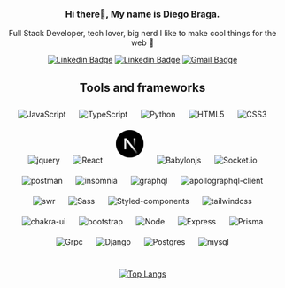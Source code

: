 <div align="center">

### Hi there👋, My name is Diego Braga.

Full Stack Developer, tech lover, big nerd I like to make cool things for the web 🤷‍

[![Linkedin Badge](https://img.shields.io/badge/-LinkedIn-blue?style=flat-square&logo=Linkedin&logoColor=white&link=https://www.linkedin.com/in/diebraga/)](https://www.linkedin.com/in/diebraga/)
[![Linkedin Badge](https://img.shields.io/badge/-Instagram-purple?style=flat-square&logo=Instagram&logoColor=white&link=https://www.linkedin.com/in/diebraga/)](https://www.instagram.com/diebraga/)
[![Gmail Badge](https://img.shields.io/badge/-Gmail-c14438?style=flat-square&logo=Gmail&logoColor=white&link=mailto:diebraga.developer@gmail.com)](mailto:diebraga.developer@gmail.com)


 ## Tools and frameworks  
<div>  
<img style="margin: 10px" src="https://profilinator.rishav.dev/skills-assets/javascript-original.svg" alt="JavaScript" height="50" />  
<img style="margin: 10px" src="https://profilinator.rishav.dev/skills-assets/typescript-original.svg" alt="TypeScript" height="50" />  
<img style="margin: 10px" src="https://github.com/python.png" alt="Python" height="50" />  
<img style="margin: 10px" src="https://profilinator.rishav.dev/skills-assets/html5-original-wordmark.svg" alt="HTML5" height="50" />  
<img style="margin: 10px" src="https://profilinator.rishav.dev/skills-assets/css3-original-wordmark.svg" alt="CSS3" height="50" />  
<img style="margin: 10px" src="https://github.com/jquery.png" alt="jquery" height="50" />  
<img style="margin: 10px" src="https://github.com/reactjs.png" alt="React" height="50" />  
<img style="margin: 10px" src="https://github.com/diebraga/portfolio-diebraga/blob/main/src/assets/tech/next.png?raw=true" alt="Next" height="50" /> 
<img style="margin: 10px" src="https://github.com/BabylonJS.png" alt="Babylonjs" height="50" />  
<img style="margin: 10px" src="https://github.com/socketio.png" alt="Socket.io" height="50" />  
<img style="margin: 10px" src="https://github.com/postmanlabs.png" alt="postman" height="50" />  
<img style="margin: 10px" src="https://cms-react-testing.cdn.prismic.io/cms-react-testing/fd794b96-f464-432b-b79a-bf99341b2143_insomnia-logo-bug.svg" alt="insomnia" height="50" />  
<img style="margin: 10px" src="https://github.com/graphql.png" alt="graphql" height="50" />  
<img style="margin: 10px" src="https://github.com/apollographql.png" alt="apollographql-client" height="50" />  
<img style="margin: 10px" src="https://storage.googleapis.com/zenn-user-upload/topics/3b79c3ba2c.jpeg" alt="swr" height="50" />  
<img style="margin: 10px" src="https://github.com/sass.png" alt="Sass" height="50" /> 
<img style="margin: 10px" src="https://github.com/styled-components.png" alt="Styled-components" height="50" /> 
<img style="margin: 10px" src="https://github.com/tailwindlabs.png" alt="tailwindcss" height="50" />  
<img style="margin: 10px" src="https://github.com/chakra-ui.png" alt="chakra-ui" height="50" />  
<img style="margin: 10px" src="https://github.com/twbs.png" alt="bootstrap" height="50" />  
<img style="margin: 10px" src="https://github.com/nodejs.png" alt="Node" height="50" />  
<img style="margin: 10px" src="https://github.com/expressjs.png" alt="Express" height="50" />  
<img style="margin: 10px" src="https://github.com/prisma.png" alt="Prisma" height="50" />  
<img style="margin: 10px" src="https://github.com/grpc.png" alt="Grpc" height="50" />  
<img style="margin: 10px" src="https://github.com/django.png" alt="Django" height="50" />  
<img style="margin: 10px" src="https://github.com/postgres.png" alt="Postgres" height="50" />  
<img style="margin: 10px" src="https://github.com/mysql.png" alt="mysql" height="50" />  
</div></td><td valign="top" width="33%">

  <br/>
   
[![Top Langs](https://github-readme-stats.vercel.app/api/top-langs/?username=diebraga&layout=compact&theme=dark)](https://github.com/diebraga/github-readme-stats)
<br/>

</div>

